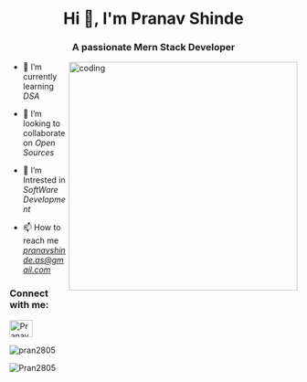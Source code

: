 <h1 align="center">Hi 👋, I'm Pranav Shinde</h1>
<h3 align="center">A passionate Mern Stack Developer</h3>
<img align="right" alt="coding" width="400" src="https://camo.githubusercontent.com/74b1705aa2dafc4ce3d68a181769b79d28eb347c4aa8946e2997a2908a29281f/68747470733a2f2f6d69726f2e6d656469756d2e636f6d2f6d61782f313237322f312a5a53566d57476363317765454e6230536861775778772e676966">



- 🌱 I’m currently learning *DSA*

- 👯 I’m looking to collaborate on *Open Sources*

- 🤝 I’m Intrested in *SoftWare Development*

- 📫 How to reach me *pranavshinde.as@gmail.com*


<h3 align="left">Connect with me:</h3>
<p align="left">
<a href="https://www.linkedin.com/in/pranav-shinde-224508276/" target="blank"><img align="center" src="https://raw.githubusercontent.com/rahuldkjain/github-profile-readme-generator/master/src/images/icons/Social/linked-in-alt.svg" alt="Pranav Shinde" height="30" width="40" /></a>


<p><img align="center" src="https://github-readme-stats.vercel.app/api/top-langs?username=pran2805&show_icons=true&locale=en&layout=compact" alt="pran2805" /></p>

<p><img align="center" src="https://github-readme-streak-stats.herokuapp.com/?user=pran2805" alt="Pran2805" /></p>